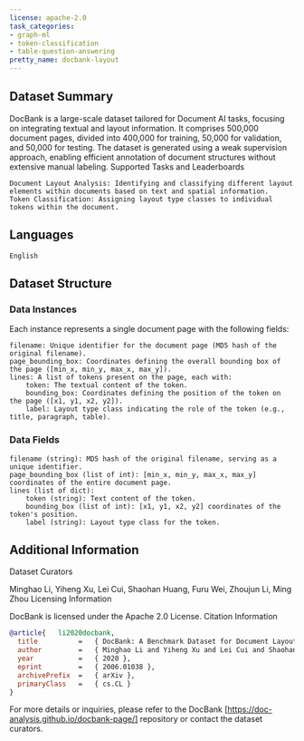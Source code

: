 ```yaml
---
license: apache-2.0
task_categories:
- graph-ml
- token-classification
- table-question-answering
pretty_name: docbank-layout
---
```



## Dataset Summary

DocBank is a large-scale dataset tailored for Document AI tasks, focusing on integrating textual and layout information. It comprises 500,000 document pages, divided into 400,000 for training, 50,000 for validation, and 50,000 for testing. The dataset is generated using a weak supervision approach, enabling efficient annotation of document structures without extensive manual labeling.
Supported Tasks and Leaderboards

    Document Layout Analysis: Identifying and classifying different layout elements within documents based on text and spatial information.
    Token Classification: Assigning layout type classes to individual tokens within the document.

## Languages

    English

## Dataset Structure
### Data Instances

Each instance represents a single document page with the following fields:

    filename: Unique identifier for the document page (MD5 hash of the original filename).
    page_bounding_box: Coordinates defining the overall bounding box of the page ([min_x, min_y, max_x, max_y]).
    lines: A list of tokens present on the page, each with:
        token: The textual content of the token.
        bounding_box: Coordinates defining the position of the token on the page ([x1, y1, x2, y2]).
        label: Layout type class indicating the role of the token (e.g., title, paragraph, table).

### Data Fields

    filename (string): MD5 hash of the original filename, serving as a unique identifier.
    page_bounding_box (list of int): [min_x, min_y, max_x, max_y] coordinates of the entire document page.
    lines (list of dict):
        token (string): Text content of the token.
        bounding_box (list of int): [x1, y1, x2, y2] coordinates of the token's position.
        label (string): Layout type class for the token.

## Additional Information
Dataset Curators

Minghao Li, Yiheng Xu, Lei Cui, Shaohan Huang, Furu Wei, Zhoujun Li, Ming Zhou
Licensing Information

DocBank is licensed under the Apache 2.0 License.
Citation Information

```bibtex
@article{   li2020docbank,
  title          =   { DocBank: A Benchmark Dataset for Document Layout Analysis },
  author         =   { Minghao Li and Yiheng Xu and Lei Cui and Shaohan Huang and Furu Wei and Zhoujun Li and Ming Zhou },
  year           =   { 2020 },
  eprint         =   { 2006.01038 },
  archivePrefix  =   { arXiv },
  primaryClass   =   { cs.CL }
}
```

For more details or inquiries, please refer to the DocBank [https://doc-analysis.github.io/docbank-page/] repository or contact the dataset curators.
